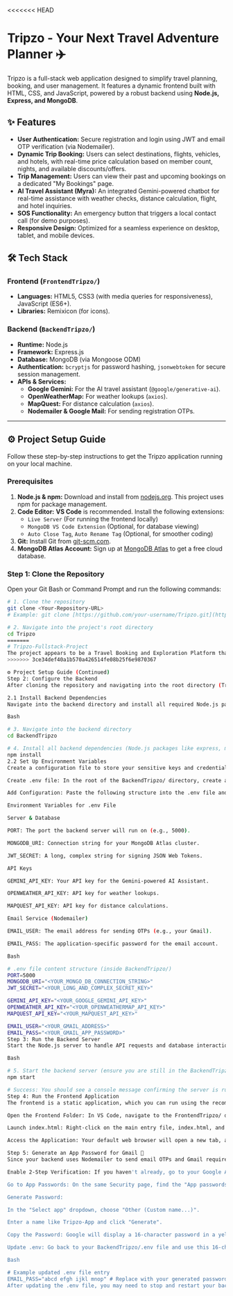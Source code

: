 <<<<<<< HEAD
# Tripzo - Your Next Travel Adventure Planner ✈️

Tripzo is a full-stack web application designed to simplify travel planning, booking, and user management. It features a dynamic frontend built with HTML, CSS, and JavaScript, powered by a robust backend using **Node.js, Express, and MongoDB**.

## ✨ Features

* **User Authentication:** Secure registration and login using JWT and email OTP verification (via Nodemailer).
* **Dynamic Trip Booking:** Users can select destinations, flights, vehicles, and hotels, with real-time price calculation based on member count, nights, and available discounts/offers.
* **Trip Management:** Users can view their past and upcoming bookings on a dedicated "My Bookings" page.
* **AI Travel Assistant (Myra):** An integrated Gemini-powered chatbot for real-time assistance with weather checks, distance calculation, flight, and hotel inquiries.
* **SOS Functionality:** An emergency button that triggers a local contact call (for demo purposes).
* **Responsive Design:** Optimized for a seamless experience on desktop, tablet, and mobile devices.

## 🛠️ Tech Stack

### Frontend (`FrontendTripzo/`)
* **Languages:** HTML5, CSS3 (with media queries for responsiveness), JavaScript (ES6+).
* **Libraries:** Remixicon (for icons).

### Backend (`BackendTripzo/`)
* **Runtime:** Node.js
* **Framework:** Express.js
* **Database:** MongoDB (via Mongoose ODM)
* **Authentication:** `bcryptjs` for password hashing, `jsonwebtoken` for secure session management.
* **APIs & Services:**
    * **Google Gemini:** For the AI travel assistant (`@google/generative-ai`).
    * **OpenWeatherMap:** For weather lookups (`axios`).
    * **MapQuest:** For distance calculation (`axios`).
    * **Nodemailer & Google Mail:** For sending registration OTPs.

---

## ⚙️ Project Setup Guide

Follow these step-by-step instructions to get the Tripzo application running on your local machine.

### Prerequisites

1.  **Node.js & npm:** Download and install from [nodejs.org](https://nodejs.org/). This project uses npm for package management.
2.  **Code Editor:** **VS Code** is recommended. Install the following extensions:
    * `Live Server` (For running the frontend locally)
    * `MongoDB VS Code Extension` (Optional, for database viewing)
    * `Auto Close Tag`, `Auto Rename Tag` (Optional, for smoother coding)
3.  **Git:** Install Git from [git-scm.com](https://git-scm.com/).
4.  **MongoDB Atlas Account:** Sign up at [MongoDB Atlas](https://www.mongodb.com/atlas) to get a free cloud database.

### Step 1: Clone the Repository

Open your Git Bash or Command Prompt and run the following commands:

```bash
# 1. Clone the repository
git clone <Your-Repository-URL>
# Example: git clone [https://github.com/your-username/Tripzo.git](https://github.com/your-username/Tripzo.git)

# 2. Navigate into the project's root directory
cd Tripzo
=======
# Tripzo-Fullstack-Project
The project appears to be a Travel Booking and Exploration Platform that serves as a promotional website and a portal for booking trips, featuring a conversational AI assistant.
>>>>>>> 3ce34def40a1b570a426514fe08b25f6e9870367

⚙️ Project Setup Guide (Continued)
Step 2: Configure the Backend
After cloning the repository and navigating into the root directory (Tripzo), you need to install the server-side dependencies and set up the environment variables.

2.1 Install Backend Dependencies
Navigate into the backend directory and install all required Node.js packages.

Bash

# 3. Navigate into the backend directory
cd BackendTripzo

# 4. Install all backend dependencies (Node.js packages like express, mongoose, bcryptjs, etc.)
npm install
2.2 Set Up Environment Variables
Create a configuration file to store your sensitive keys and credentials.

Create .env file: In the root of the BackendTripzo/ directory, create a new file named .env.

Add Configuration: Paste the following structure into the .env file and replace the placeholder values with your actual credentials.

Environment Variables for .env File

Server & Database

PORT: The port the backend server will run on (e.g., 5000).

MONGODB_URI: Connection string for your MongoDB Atlas cluster.

JWT_SECRET: A long, complex string for signing JSON Web Tokens.

API Keys

GEMINI_API_KEY: Your API key for the Gemini-powered AI Assistant.

OPENWEATHER_API_KEY: API key for weather lookups.

MAPQUEST_API_KEY: API key for distance calculations.

Email Service (Nodemailer)

EMAIL_USER: The email address for sending OTPs (e.g., your Gmail).

EMAIL_PASS: The application-specific password for the email account.

Bash

# .env file content structure (inside BackendTripzo/)
PORT=5000
MONGODB_URI="<YOUR_MONGO_DB_CONNECTION_STRING>"
JWT_SECRET="<YOUR_LONG_AND_COMPLEX_SECRET_KEY>"

GEMINI_API_KEY="<YOUR_GOOGLE_GEMINI_API_KEY>"
OPENWEATHER_API_KEY="<YOUR_OPENWEATHERMAP_API_KEY>"
MAPQUEST_API_KEY="<YOUR_MAPQUEST_API_KEY>"

EMAIL_USER="<YOUR_GMAIL_ADDRESS>"
EMAIL_PASS="<YOUR_GMAIL_APP_PASSWORD>"
Step 3: Run the Backend Server
Start the Node.js server to handle API requests and database interactions.

Bash

# 5. Start the backend server (ensure you are still in the BackendTripzo/ directory)
npm start

# Success: You should see a console message confirming the server is running and connected to MongoDB.
Step 4: Run the Frontend Application
The frontend is a static application, which you can run using the recommended Live Server VS Code extension.

Open the Frontend Folder: In VS Code, navigate to the FrontendTripzo/ directory.

Launch index.html: Right-click on the main entry file, index.html, and select "Open with Live Server".

Access the Application: Your default web browser will open a new tab, and the Tripzo application will be ready for use! 🚀

Step 5: Generate an App Password for Gmail 🔑
Since your backend uses Nodemailer to send email OTPs and Gmail requires 2-Step Verification for external apps, you must generate a special App Password instead of using your main account password.

Enable 2-Step Verification: If you haven't already, go to your Google Account Security settings and ensure 2-Step Verification is turned On.

Go to App Passwords: On the same Security page, find the "App passwords" section (under "How you sign in to Google") and click on it. You will need to re-authenticate.

Generate Password:

In the "Select app" dropdown, choose "Other (Custom name...)".

Enter a name like Tripzo-App and click "Generate".

Copy the Password: Google will display a 16-character password in a yellow box. Copy this password immediately. This is the only time you will see it.

Update .env: Go back to your BackendTripzo/.env file and use this 16-character code as the value for the EMAIL_PASS variable.

Bash

# Example updated .env file entry
EMAIL_PASS="abcd efgh ijkl mnop" # Replace with your generated password, spaces are optional
After updating the .env file, you may need to stop and restart your backend server (npm start) to load the new credentials. Once complete, the user authentication and email OTP verification features will work correctly!
